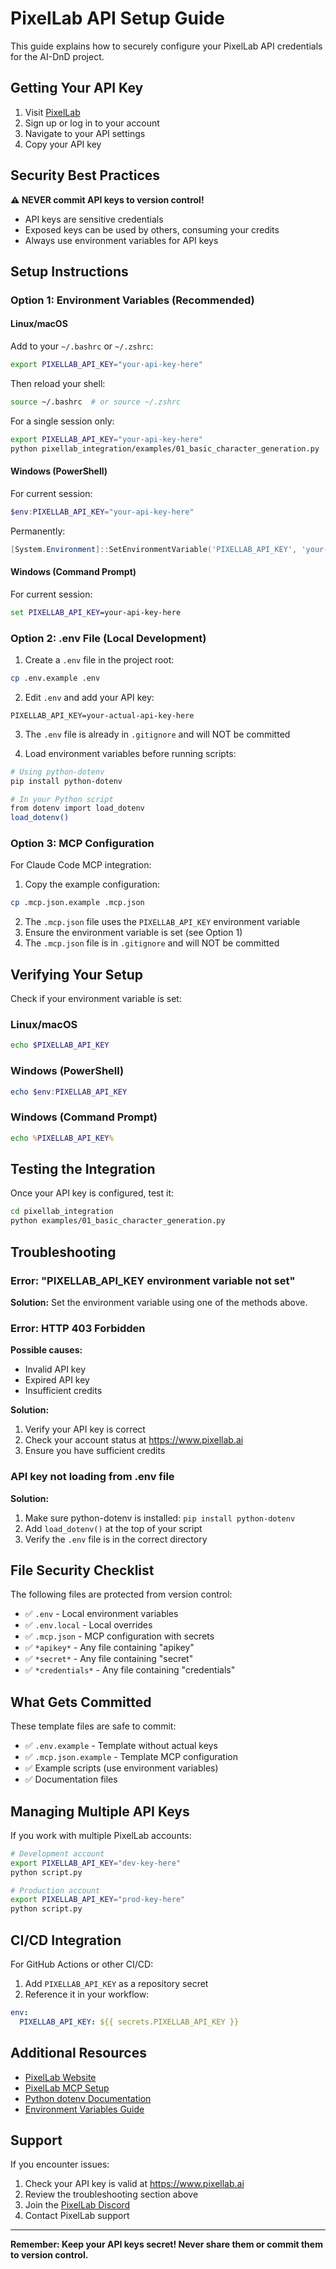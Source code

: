 # PixelLab API Setup Guide

This guide explains how to securely configure your PixelLab API credentials for the AI-DnD project.

## Getting Your API Key

1. Visit [PixelLab](https://www.pixellab.ai/vibe-coding)
2. Sign up or log in to your account
3. Navigate to your API settings
4. Copy your API key

## Security Best Practices

**⚠️ NEVER commit API keys to version control!**

- API keys are sensitive credentials
- Exposed keys can be used by others, consuming your credits
- Always use environment variables for API keys

## Setup Instructions

### Option 1: Environment Variables (Recommended)

#### Linux/macOS

Add to your `~/.bashrc` or `~/.zshrc`:

```bash
export PIXELLAB_API_KEY="your-api-key-here"
```

Then reload your shell:

```bash
source ~/.bashrc  # or source ~/.zshrc
```

For a single session only:

```bash
export PIXELLAB_API_KEY="your-api-key-here"
python pixellab_integration/examples/01_basic_character_generation.py
```

#### Windows (PowerShell)

For current session:

```powershell
$env:PIXELLAB_API_KEY="your-api-key-here"
```

Permanently:

```powershell
[System.Environment]::SetEnvironmentVariable('PIXELLAB_API_KEY', 'your-api-key-here', 'User')
```

#### Windows (Command Prompt)

For current session:

```cmd
set PIXELLAB_API_KEY=your-api-key-here
```

### Option 2: .env File (Local Development)

1. Create a `.env` file in the project root:

```bash
cp .env.example .env
```

2. Edit `.env` and add your API key:

```
PIXELLAB_API_KEY=your-actual-api-key-here
```

3. The `.env` file is already in `.gitignore` and will NOT be committed

4. Load environment variables before running scripts:

```bash
# Using python-dotenv
pip install python-dotenv

# In your Python script
from dotenv import load_dotenv
load_dotenv()
```

### Option 3: MCP Configuration

For Claude Code MCP integration:

1. Copy the example configuration:

```bash
cp .mcp.json.example .mcp.json
```

2. The `.mcp.json` file uses the `PIXELLAB_API_KEY` environment variable
3. Ensure the environment variable is set (see Option 1)
4. The `.mcp.json` file is in `.gitignore` and will NOT be committed

## Verifying Your Setup

Check if your environment variable is set:

### Linux/macOS

```bash
echo $PIXELLAB_API_KEY
```

### Windows (PowerShell)

```powershell
echo $env:PIXELLAB_API_KEY
```

### Windows (Command Prompt)

```cmd
echo %PIXELLAB_API_KEY%
```

## Testing the Integration

Once your API key is configured, test it:

```bash
cd pixellab_integration
python examples/01_basic_character_generation.py
```

## Troubleshooting

### Error: "PIXELLAB_API_KEY environment variable not set"

**Solution:** Set the environment variable using one of the methods above.

### Error: HTTP 403 Forbidden

**Possible causes:**
- Invalid API key
- Expired API key
- Insufficient credits

**Solution:**
1. Verify your API key is correct
2. Check your account status at https://www.pixellab.ai
3. Ensure you have sufficient credits

### API key not loading from .env file

**Solution:**
1. Make sure python-dotenv is installed: `pip install python-dotenv`
2. Add `load_dotenv()` at the top of your script
3. Verify the `.env` file is in the correct directory

## File Security Checklist

The following files are protected from version control:

- ✅ `.env` - Local environment variables
- ✅ `.env.local` - Local overrides
- ✅ `.mcp.json` - MCP configuration with secrets
- ✅ `*apikey*` - Any file containing "apikey"
- ✅ `*secret*` - Any file containing "secret"
- ✅ `*credentials*` - Any file containing "credentials"

## What Gets Committed

These template files are safe to commit:

- ✅ `.env.example` - Template without actual keys
- ✅ `.mcp.json.example` - Template MCP configuration
- ✅ Example scripts (use environment variables)
- ✅ Documentation files

## Managing Multiple API Keys

If you work with multiple PixelLab accounts:

```bash
# Development account
export PIXELLAB_API_KEY="dev-key-here"
python script.py

# Production account
export PIXELLAB_API_KEY="prod-key-here"
python script.py
```

## CI/CD Integration

For GitHub Actions or other CI/CD:

1. Add `PIXELLAB_API_KEY` as a repository secret
2. Reference it in your workflow:

```yaml
env:
  PIXELLAB_API_KEY: ${{ secrets.PIXELLAB_API_KEY }}
```

## Additional Resources

- [PixelLab Website](https://www.pixellab.ai)
- [PixelLab MCP Setup](https://www.pixellab.ai/vibe-coding)
- [Python dotenv Documentation](https://pypi.org/project/python-dotenv/)
- [Environment Variables Guide](https://en.wikipedia.org/wiki/Environment_variable)

## Support

If you encounter issues:

1. Check your API key is valid at https://www.pixellab.ai
2. Review the troubleshooting section above
3. Join the [PixelLab Discord](https://discord.gg/pBeyTBF8T7)
4. Contact PixelLab support

---

**Remember: Keep your API keys secret! Never share them or commit them to version control.**
